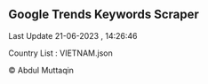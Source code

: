 

## Google Trends Keywords Scraper 
 
Last Update 21-06-2023 , 14:26:46

Country List :
VIETNAM.json



© Abdul Muttaqin 
